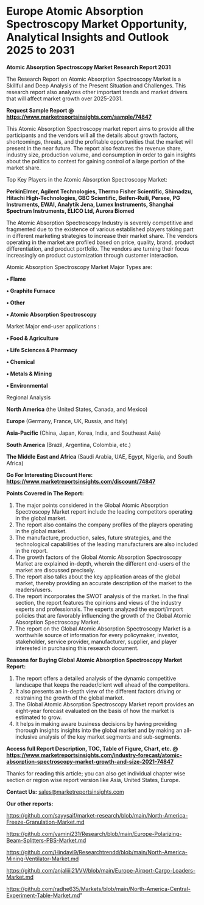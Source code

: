  # Europe Atomic Absorption Spectroscopy Market Opportunity, Analytical Insights and Outlook 2025 to 2031

<strong>Atomic Absorption Spectroscopy Market Research Report 2031</strong>

The Research Report on Atomic Absorption Spectroscopy Market is a Skillful and Deep Analysis of the Present Situation and Challenges. This research report also analyzes other important trends and market drivers that will affect market growth over 2025-2031.

<strong>Request Sample Report @ <a href=https://www.marketreportsinsights.com/sample/74847>https://www.marketreportsinsights.com/sample/74847</a></strong>

This Atomic Absorption Spectroscopy market report aims to provide all the participants and the vendors will all the details about growth factors, shortcomings, threats, and the profitable opportunities that the market will present in the near future. The report also features the revenue share, industry size, production volume, and consumption in order to gain insights about the politics to contest for gaining control of a large portion of the market share.

Top Key Players in the Atomic Absorption Spectroscopy Market:

<strong>PerkinElmer, Agilent Technologies, Thermo Fisher Scientific, Shimadzu, Hitachi High-Technologies, GBC Scientific, Beifen-Ruili, Persee, PG Instruments, EWAI, Analytik Jena, Lumex Instruments, Shanghai Spectrum Instruments, ELICO Ltd, Aurora Biomed</strong>

The Atomic Absorption Spectroscopy Industry is severely competitive and fragmented due to the existence of various established players taking part in different marketing strategies to increase their market share. The vendors operating in the market are profiled based on price, quality, brand, product differentiation, and product portfolio. The vendors are turning their focus increasingly on product customization through customer interaction.

Atomic Absorption Spectroscopy Market Major Types are:

<strong>• Flame

• Graphite Furnace

• Other

• Atomic Absorption Spectroscopy</strong>

Market Major end-user applications :

<strong>• Food & Agriculture

• Life Sciences & Pharmacy

• Chemical

• Metals & Mining

• Environmental</strong>

Regional Analysis

</u><strong><b>North America</b></strong> (the United States, Canada, and Mexico)

<strong><b>Europe </b></strong>(Germany, France, UK, Russia, and Italy)

<strong><b>Asia-Pacific</b></strong> (China, Japan, Korea, India, and Southeast Asia)

<strong><b>South America</b></strong> (Brazil, Argentina, Colombia, etc.)

<strong><b>The Middle East and Africa</b></strong> (Saudi Arabia, UAE, Egypt, Nigeria, and South Africa)

<strong>Go For Interesting Discount Here: <a href=https://www.marketreportsinsights.com/discount/74847>https://www.marketreportsinsights.com/discount/74847</a></strong>

<strong>Points Covered in The Report:</strong>
<ol>
  <li>The major points considered in the Global Atomic Absorption Spectroscopy Market report include the leading competitors operating in the global market.</li>
  <li>The report also contains the company profiles of the players operating in the global market.</li>
  <li>The manufacture, production, sales, future strategies, and the technological capabilities of the leading manufacturers are also included in the report.</li>
  <li>The growth factors of the Global Atomic Absorption Spectroscopy Market are explained in-depth, wherein the different end-users of the market are discussed precisely.</li>
  <li>The report also talks about the key application areas of the global market, thereby providing an accurate description of the market to the readers/users.</li>
  <li>The report incorporates the SWOT analysis of the market. In the final section, the report features the opinions and views of the industry experts and professionals. The experts analyzed the export/import policies that are favorably influencing the growth of the Global Atomic Absorption Spectroscopy Market.</li>
  <li>The report on the Global Atomic Absorption Spectroscopy Market is a worthwhile source of information for every policymaker, investor, stakeholder, service provider, manufacturer, supplier, and player interested in purchasing this research document.</li>
</ol>
<strong>Reasons for Buying Global Atomic Absorption Spectroscopy Market Report:</strong>

<ol>
  <li>The report offers a detailed analysis of the dynamic competitive landscape that keeps the reader/client well ahead of the competitors.</li>
  <li>It also presents an in-depth view of the different factors driving or restraining the growth of the global market.</li>
  <li>The Global Atomic Absorption Spectroscopy Market report provides an eight-year forecast evaluated on the basis of how the market is estimated to grow.</li>
  <li>It helps in making aware business decisions by having providing thorough insights insights into the global market and by making an all-inclusive analysis of the key market segments and sub-segments.</li>
</ol>
<strong>Access full Report Description, TOC, Table of Figure, Chart, etc. @ <a href=https://www.marketreportsinsights.com/industry-forecast/atomic-absorption-spectroscopy-market-growth-and-size-2021-74847>https://www.marketreportsinsights.com/industry-forecast/atomic-absorption-spectroscopy-market-growth-and-size-2021-74847</a></strong>


Thanks for reading this article; you can also get individual chapter wise section or region wise report version like Asia, United States, Europe.

<strong>Contact Us:</strong>
sales@marketreportsinsights.com

<strong>Our other reports:</strong>

<a href=https://github.com/sayysaif/market-research/blob/main/North-America-Freeze-Granulation-Market.md>https://github.com/sayysaif/market-research/blob/main/North-America-Freeze-Granulation-Market.md</a>

<a href=https://github.com/yamini231/Research/blob/main/Europe-Polarizing-Beam-Splitters-PBS-Market.md>https://github.com/yamini231/Research/blob/main/Europe-Polarizing-Beam-Splitters-PBS-Market.md</a>

<a href=https://github.com/Hindavi9/Researchtrendd/blob/main/North-America-Mining-Ventilator-Market.md>https://github.com/Hindavi9/Researchtrendd/blob/main/North-America-Mining-Ventilator-Market.md</a>

<a href=https://github.com/anjaliiii21/VV/blob/main/Europe-Airport-Cargo-Loaders-Market.md>https://github.com/anjaliiii21/VV/blob/main/Europe-Airport-Cargo-Loaders-Market.md</a>

<a href=https://github.com/radhe635/Markets/blob/main/North-America-Central-Experiment-Table-Market.md>https://github.com/radhe635/Markets/blob/main/North-America-Central-Experiment-Table-Market.md</a>"
